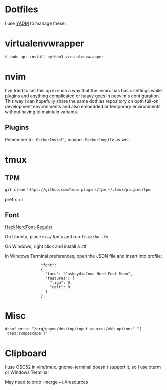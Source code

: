 # Dotfiles

I use [YADM](https://yadm.io/docs/getting_started) to manage these.

# virtualenvwrapper

```
$ sudo apt install python3-virtualenvwrapper
```

# nvim

I've tried to set this up in such a way that the .vimrc has basic settings
while plugins and anything complicated or heavy goes in neovim's configuration.
This way I can hopefully share the same dotfiles repository on both full-on
development environments and also embedded or temporary environments without
having to maintain variants.

## Plugins

Remember to `:PackerInstall`, maybe `:PackerCompile` as well

# tmux

## TPM

```
git clone https://github.com/tmux-plugins/tpm ~/.tmux/plugins/tpm
```

prefix + I

## Font

[HackNerdFont-Regular](https://github.com/ryanoasis/nerd-fonts/releases)

On Ubuntu, place in ~/.fonts and run `fc-cache -fv`

On Windows, right click and install a .ttf

In Windows Terminal preferences, open the JSON file and insert into profile:

```
                "font":
                {
                  "face": "CaskaydiaCove Nerd Font Mono",
                  "features": {
                    "liga": 0,
                    "calt": 0
                  }
                },
```

# Misc

```
dconf write "/org/gnome/desktop/input-sources/xkb-options" "[ 'caps:swapescape']" `
```

# Clipboard

I use OSC52 in vim/tmux. gnome-terminal doesn't support it, so I use xterm or Windows Terminal

May need to xrdb -merge ~/.Xresources
